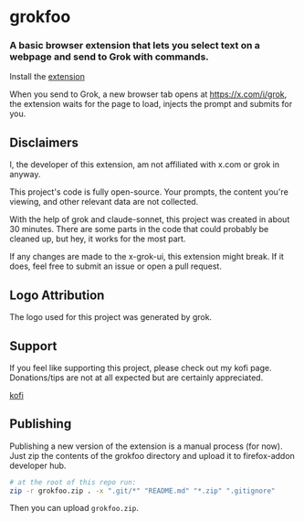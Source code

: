 # grokfoo

### A basic browser extension that lets you select text on a webpage and send to Grok with commands.

Install the [extension](https://addons.mozilla.org/en-US/firefox/addon/grok-foo/)

When you send to Grok, a new browser tab opens at https://x.com/i/grok, the extension waits for the page to load, injects the prompt
and submits for you.

## Disclaimers

I, the developer of this extension, am not affiliated with x.com or grok in anyway.

This project's code is fully open-source. Your prompts, the content you're viewing, and other relevant data are not collected.

With the help of grok and claude-sonnet, this project was created in about 30 minutes. There are some parts in the code
that could probably be cleaned up, but hey, it works for the most part.

If any changes are made to the x-grok-ui, this extension might break. If it does, feel free to submit an issue or open a pull request.

## Logo Attribution

The logo used for this project was generated by grok.

## Support

If you feel like supporting this project, please check out my kofi page. Donations/tips are not at all expected
but are certainly appreciated.

[kofi](https://ko-fi.com/jackcamp)

## Publishing

Publishing a new version of the extension is a manual process (for now).
Just zip the contents of the grokfoo directory and upload it to firefox-addon developer hub.

```bash
# at the root of this repo run:
zip -r grokfoo.zip . -x ".git/*" "README.md" "*.zip" ".gitignore"
```

Then you can upload `grokfoo.zip`.
